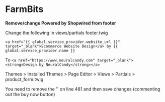 # FarmBits

**Remove/change Powered by Shopwired from footer**

Change the following in views/partials footer.twig

```<a href="{{ global.service_provider.website_url }}" target="_blank">Ecommerce Website Design</a> by {{ global.service_provider.name }}```

To
```<a href="https://www.neuralcandy.com" target="_blank"><strong>Design by NeuralCandy</strong></a>```


Themes > Installed Themes > Page Editor > Views > Partials > product_form.twig

You need to remove the '<!-- on line 467 and the -->' on line 481 and then save changes (commenting out the buy now button)
